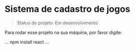 # Sistema de cadastro de jogos #

>Status do projeto: Em desenvolvimento

Para rodar esse projeto na sua máquina, por favor digite:

...
npm install react
...
